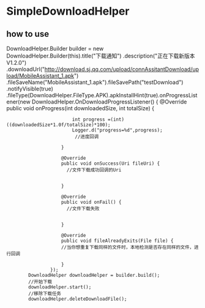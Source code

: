 # SimpleDownloadHelper
## how to use 
DownloadHelper.Builder builder = new DownloadHelper.Builder(this).title("下载通知")
                    .description("正在下载新版本V1.2.0")
                    .downloadUrl("http://download.sj.qq.com/upload/connAssitantDownload/upload/MobileAssistant_1.apk")
                    .fileSaveName("MobileAssistant_1.apk").fileSavePath("testDownload")
                    .notifyVisible(true)
                    .fileType(DownloadHelper.FileType.APK).apkInstallHint(true).onProgressListener(new DownloadHelper.OnDownloadProgressListener() {
                        @Override
                        public void onProgress(int downloadedSize, int totalSize) {

                            int progress =(int)((downloadedSize*1.0f/totalSize)*100);
                            Logger.d("progress=%d",progress);
                             //进度回调

                        }

                        @Override
                        public void onSuccess(Uri fileUri) {
                          //文件下载成功回调的Uri


                        }

                        @Override
                        public void onFail() {
                          //文件下载失败


                        }

                        @Override
                        public void fileAlreadyExits(File file) { 
                        //当你想重复下载同样的文件时，本地检测是否存在同样的文件，进行回调

                        }
                    });
            DownloadHelper downloadHelper = builder.build();
            //开始下载
            downloadHelper.start();
            //移除下载任务
            downloadHelper.deleteDownloadFile();
